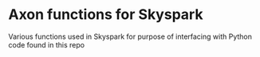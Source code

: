 # Axon functions for Skyspark
Various functions used in Skyspark for purpose of interfacing with Python code found in this repo
